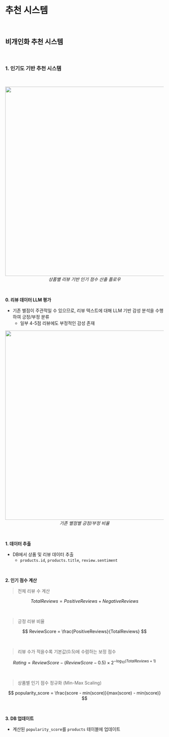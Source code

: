 # 추천 시스템

<br/>

## 비개인화 추천 시스템

<br/>

### 1. 인기도 기반 추천 시스템
<br/>

<p align="center">
    <img src="https://github.com/user-attachments/assets/f777114d-4026-40ea-a38a-05aed93903a6" width="600"/>
    <br/>
    <em>상품별 리뷰 기반 인기 점수 산출 플로우</em>
</p>

<br/>

**0. 리뷰 데이터 LLM 평가**

- 기존 별점이 주관적일 수 있으므로, 리뷰 텍스트에 대해 LLM 기반 감성 분석을 수행하여 긍정/부정 분류
  - 일부 4-5점 리뷰에도 부정적인 감성 존재

<p align="center">
    <img src="https://github.com/user-attachments/assets/295fdbbf-1511-44b0-a989-6f7ea1f4c969" width="600"/>
    <br/>
    <em>기존 별점별 긍정/부정 비율</em>
</p>

<br/>

**1. 데이터 추출**

- DB에서 상품 및 리뷰 데이터 추출
  - `products.id`, `products.title`, `review.sentiment`

<br/>

**2. 인기 점수 계산**

> 전체 리뷰 수 계산

$$
TotalReviews = PositiveReviews + NegativeReviews
$$

<br/>

> 긍정 리뷰 비율

$$
ReviewScore = \frac{PositiveReviews}{TotalReviews}
$$

<br/>

> 리뷰 수가 적을수록 기본값(0.5)에 수렴하는 보정 점수

$$
Rating = ReviewScore - (ReviewScore - 0.5) \times 2^{- \log_{10}(TotalReviews + 1)}
$$

<br/>

> 상품별 인기 점수 정규화 (Min-Max Scaling)
  
$$
popularity_score = \frac{score - min(score)}{max(score) - min(score)}
$$

<br/>

**3. DB 업데이트**

- 계산된 `popularity_score`를 `products` 테이블에 업데이트

<br/>
